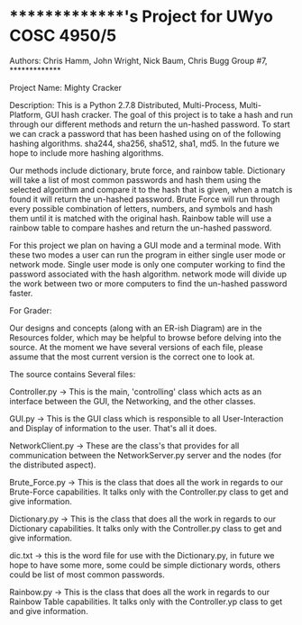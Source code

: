 *************'s Project for UWyo COSC 4950/5
============================================

Authors: Chris Hamm, John Wright, Nick Baum, Chris Bugg
Group #7, *************

Project Name: Mighty Cracker

Description:
This is a Python 2.7.8 Distributed, Multi-Process, Multi-Platform, GUI hash cracker. The goal of this project is to 
take a hash and run through our different methods and return the un-hashed password. To start we can crack a password 
that has been hashed using on of the following hashing algorithms. sha244, sha256, sha512, sha1, md5. In the future we 
hope to include more hashing algorithms.

Our methods include dictionary, brute force, and rainbow table. Dictionary will take a list of most common passwords
and hash them using the selected algorithm and compare it to the hash that is given, when a match is found it will 
return the un-hashed password. Brute Force will run through every possible combination of letters, numbers, and symbols
and hash them until it is matched with the original hash. Rainbow table will use a rainbow table to compare hashes and
return the un-hashed password.

For this project we plan on having a GUI mode and a terminal mode. With these two modes a user can run the program in 
either single user mode or network mode. Single user mode is only one computer working to find the password associated 
with the hash algorithm. network mode will divide up the work between two or more computers to find the un-hashed 
password faster.


For Grader:

Our designs and concepts (along with an ER-ish Diagram) are in the Resources folder,
which may be helpful to browse before delving into the source. At the moment we have several versions of each file,
please assume that the most current version is the correct one to look at.

The source contains Several files:

Controller.py -> This is the main, 'controlling' class which acts as an interface
                    between the GUI, the Networking, and the other classes.
                    
GUI.py ->        This is the GUI class which is responsible to all User-Interaction
                    and Display of information to the user. That's all it does.
                    
NetworkClient.py -> These are the class's that provides for all communication between the 
NetworkServer.py      server and the nodes (for the distributed aspect).
                    
Brute_Force.py -> This is the class that does all the work in regards to our Brute-Force capabilities. 
                     It talks only with the Controller.py class to get and give information.
                    
Dictionary.py -> This is the class that does all the work in regards to our Dictionary capabilities.
                     It talks only with the Controller.py class to get and give information.

dic.txt       -> this is the word file for use with the Dictionary.py, in future we hope to have some more,
                     some could be simple dictionary words, others could be list of most common passwords.
                     
Rainbow.py ->    This is the class that does all the work in regards to our Rainbow Table capabilities.
                     It talks only with the Controller.yp class to get and give information.